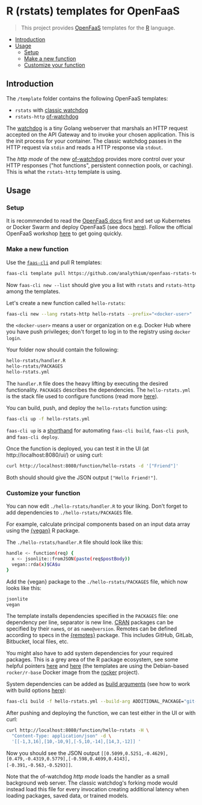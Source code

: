 # R (rstats) templates for OpenFaaS

> This project provides [OpenFaaS](https://www.openfaas.com/)
> templates for the [R](https://www.r-project.org/) language.

* [Introduction](#introduction)
* [Usage](#usage)
  - [Setup](#setup)
  - [Make a new function](#make-a-new-function)
  - [Customize your function](#customize-your-function)

## Introduction

The `/template` folder contains the following OpenFaaS templates:

- `rstats` with [classic watchdog](https://github.com/openfaas/faas/tree/master/watchdog)
- `rstats-http` [of-watchdog](https://github.com/openfaas-incubator/of-watchdog)

The [watchdog](https://github.com/openfaas/faas/tree/master/watchdog)
is a tiny Golang webserver that marshals an HTTP request accepted on the API Gateway
and to invoke your chosen application.
This is the init process for your container.
The classic watchdog passes in the HTTP request
via `stdin` and reads a HTTP response via `stdout`.

The _http mode_ of the new [of-watchdog](https://github.com/openfaas-incubator/of-watchdog)
provides more control over your HTTP responses ("hot functions", persistent connection pools,
or caching). This is what the `rstats-http` template is using.

## Usage

### Setup

It is recommended to read the [OpenFaaS docs](https://docs.openfaas.com/) first and set up
Kubernetes or Docker Swarm and deploy OpenFaaS
(see docs [here](https://docs.openfaas.com/deployment/)).
Follow the official OpenFaaS workshop [here](https://docs.openfaas.com/tutorials/workshop/)
to get going quickly.

### Make a new function

Use the [`faas-cli`](https://github.com/openfaas/faas-cli) and pull R templates:

```bash
faas-cli template pull https://github.com/analythium/openfaas-rstats-templates
```

Now `faas-cli new --list` should give you a list with `rstats` and `rstats-http` among
the templates.

Let's create a new function called `hello-rstats`:

```bash
faas-cli new --lang rstats-http hello-rstats --prefix="<docker-user>"
```

the `<docker-user>` means a user or organization on e.g. Docker Hub where
you have push privileges; don't forget to log in to the registry using `docker login`.

Your folder now should contain the following:

```bash
hello-rstats/handler.R
hello-rstats/PACKAGES
hello-rstats.yml
```

The `handler.R` file does the heavy lifting by executing the desired
functionality. `PACKAGES` describes the dependencies.
The `hello-rstats.yml` is the stack file used to configure functions
(read more [here](https://docs.openfaas.com/reference/yaml/)).

You can build, push, and deploy the `hello-rstats` function using:

```bash
faas-cli up -f hello-rstats.yml
```

`faas-cli up` is a [shorthand](https://docs.openfaas.com/cli/templates/)
for automating `faas-cli build`, `faas-cli push`, and `faas-cli deploy`.

Once the function is deployed, you can test it in the UI (at http://localhost:8080/ui/)
or using curl:

```bash
curl http://localhost:8080/function/hello-rstats -d '["Friend"]'
```

Both should should give the JSON output `["Hello Friend!"]`.

### Customize your function

You can now edit `./hello-rstats/handler.R` to your liking.
Don't forget to add dependencies to `./hello-rstats/PACKAGES` file.

For example, calculate principal components
based on an input data array using the
[{vegan}](https://CRAN.R-project.org/package=vegan) R package.

The `./hello-rstats/handler.R` file should look like this:

```bash
handle <- function(req) {
  x <- jsonlite::fromJSON(paste(req$postBody))
  vegan::rda(x)$CA$u
}
```

Add the {vegan} package to the `./hello-rstats/PACKAGES` file, which now
looks like this:

```bash
jsonlite
vegan
```

The template installs dependencies specified in the `PACKAGES` file:
one dependency per line, separator is new line.
[CRAN](https://cran.r-project.org/) packages can be specified by
their `name`s, or as `name@version`.
Remotes can be defined according to specs in the
[{remotes}](https://cran.r-project.org/web/packages/remotes/vignettes/dependencies.html)
package. This includes GitHub, GitLab, Bitbucket, local files, etc.

You might also have to add system dependencies for your required packages.
This is a grey area of the R package ecosystem, see some helpful pointers
[here](https://github.com/rstudio/r-system-requirements)
and [here](https://github.com/r-hub/sysreqs)
(the templates are using the Debian-based `rocker/r-base` Docker image from the
[rocker](https://github.com/rocker-org) project).

System dependencies can be added as [build arguments](https://docs.openfaas.com/cli/build/#30-pass-custom-build-arguments) (see how to work with build options
[here](https://github.com/analythium/openfaas-rstats-templates/issues/10)):

```bash
faas-cli build -f hello-rstats.yml --build-arg ADDITIONAL_PACKAGE="git-core libssl-dev libcurl4-gnutls-dev"
```

After pushing and deploying the function,
we can test either in the UI or with curl:

```bash
curl http://localhost:8080/function/hello-rstats -H \
  "Content-Type: application/json" -d \
  '[[-1,3,16],[10,-10,9],[-5,10,-14],[14,3,-12]] '
```

Now you should see the JSON output
`[[0.5099,0.5251,-0.4629],[0.479,-0.4319,0.5779],[-0.598,0.4699,0.4143],[-0.391,-0.563,-0.5293]]`.

Note that the of-watchdog _http mode_ loads the handler as a
small background web server. The classic watchdog's forking mode
would instead load this file for every invocation creating additional latency
when loading packages, saved data, or trained models.
